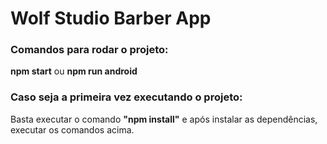 # Wolf Studio Barber App

<h3>Comandos para rodar o projeto:</h3>
<p><strong>npm start</strong> ou <strong>npm run android</strong></p>
<h3>Caso seja a primeira vez executando o projeto:</h3> 
<p>Basta executar o comando <strong>"npm install"</strong> e após instalar as dependências, executar os comandos acima.</p>